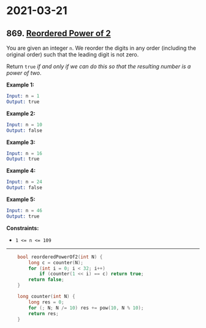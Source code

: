 # 2021-03-21

## 869. [Reordered Power of 2](https://leetcode.com/problems/reordered-power-of-2/)

You are given an integer `n`. We reorder the digits in any order (including the original order) such that the leading digit is not zero.

Return `true` *if and only if we can do this so that the resulting number is a power of two*.

**Example 1:**

```s
Input: n = 1
Output: true
```

**Example 2:**

```s
Input: n = 10
Output: false
```

**Example 3:**

```s
Input: n = 16
Output: true
```

**Example 4:**

```s
Input: n = 24
Output: false
```

**Example 5:**

```s
Input: n = 46
Output: true
```

**Constraints:**

- `1 <= n <= 109`

---

```c++
    bool reorderedPowerOf2(int N) {
        long c = counter(N);
        for (int i = 0; i < 32; i++)
            if (counter(1 << i) == c) return true;
        return false;
    }

    long counter(int N) {
        long res = 0;
        for (; N; N /= 10) res += pow(10, N % 10);
        return res;
    }
```
